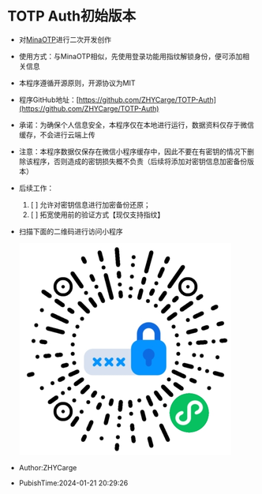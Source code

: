 # TOTP Auth初始版本
- 对[MinaOTP](https://github.com/MinaOTP/MinaOTP)进行二次开发创作
- 使用方式：与MinaOTP相似，先使用登录功能用指纹解锁身份，便可添加相关信息
- 本程序遵循开源原则，开源协议为MIT
- 程序GitHub地址：[https://github.com/ZHYCarge/TOTP-Auth](https://github.com/ZHYCarge/TOTP-Auth)
- 承诺：为确保个人信息安全，本程序仅在本地进行运行，数据资料仅存于微信缓存，不会进行云端上传
- 注意：本程序数据仅保存在微信小程序缓存中，因此不要在有密钥的情况下删除该程序，否则造成的密钥损失概不负责（后续将添加对密钥信息加密备份版本）
- 后续工作：
	1. [ ] 允许对密钥信息进行加密备份还原；
	2. [ ] 拓宽使用前的验证方式【现仅支持指纹】
- 扫描下面的二维码进行访问小程序

  ![](https://github.com/ZHYCarge/TOTP-Auth/blob/999e9a0ce5eb0eddf83c0b86329451a49e005288/docs/xcx.jpg)
- Author:ZHYCarge  
- PubishTime:2024-01-21 20:29:26
